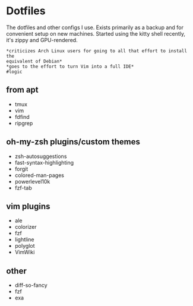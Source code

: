 # Dotfiles

The dotfiles and other configs I use. Exists primarily as a backup and for
convenient setup on new machines. Started using the kitty shell recently,
it's zippy and GPU-rendered.

```
*criticizes Arch Linux users for going to all that effort to install the
equivalent of Debian*
*goes to the effort to turn Vim into a full IDE*
#logic
```

## from apt
* tmux
* vim
* fdfind
* ripgrep

## oh-my-zsh plugins/custom themes
* zsh-autosuggestions
* fast-syntax-highlighting
* forgit
* colored-man-pages
* powerlevel10k
* fzf-tab

## vim plugins
* ale
* colorizer
* fzf
* lightline
* polyglot
* VimWiki

## other
* diff-so-fancy
* fzf
* exa
